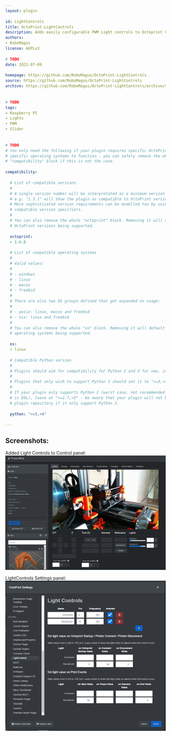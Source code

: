 ```yaml
---
layout: plugin

id: LightControls
title: OctoPrint-LightControls
description: Adds easily configurable PWM Light controls to Octoprint Control Tab
authors:
- RoboMagus
license: AGPLv3

# TODO
date: 2021-07-09

homepage: https://github.com/RoboMagus/OctoPrint-LightControls
source: https://github.com/RoboMagus/OctoPrint-LightControls
archive: https://github.com/RoboMagus/OctoPrint-LightControls/archive/master.zip


# TODO
tags:
- Raspberry PI
- Lights
- PWM
- Slider


# TODO
# You only need the following if your plugin requires specific OctoPrint versions or
# specific operating systems to function - you can safely remove the whole
# "compatibility" block if this is not the case.

compatibility:

  # List of compatible versions
  #
  # A single version number will be interpretated as a minimum version requirement,
  # e.g. "1.3.1" will show the plugin as compatible to OctoPrint versions 1.3.1 and up.
  # More sophisticated version requirements can be modelled too by using PEP440
  # compatible version specifiers.
  #
  # You can also remove the whole "octoprint" block. Removing it will default to all
  # OctoPrint versions being supported.

  octoprint:
  - 1.6.0

  # List of compatible operating systems
  #
  # Valid values:
  #
  # - windows
  # - linux
  # - macos
  # - freebsd
  #
  # There are also two OS groups defined that get expanded on usage:
  #
  # - posix: linux, macos and freebsd
  # - nix: linux and freebsd
  #
  # You can also remove the whole "os" block. Removing it will default to all
  # operating systems being supported.

  os:
  - linux

  # Compatible Python version
  #
  # Plugins should aim for compatibility for Python 2 and 3 for now, in which case the value should be ">=2.7,<4".
  #
  # Plugins that only wish to support Python 3 should set it to ">=3,<4".
  #
  # If your plugin only supports Python 2 (worst case, not recommended for newly developed plugins since Python 2
  # is EOL), leave at ">=2.7,<3" - be aware that your plugin will not be allowed to register on the
  # plugin repository if it only support Python 2.

  python: ">=3,<4"

---
```


## Screenshots:
Added Light Controls to Control panel:
![LightControls_ControlPanel](./screenshots/LightControls_ControlPanel.png)

LightControls Settings panel:
![LightControls_Settings](./screenshots/LightControls_Settings.png)